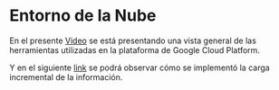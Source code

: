 # Entorno de la Nube

En el presente [Video](https://drive.google.com/drive/folders/1kdWmxfGc29-IJu4dNmbSvaszTSstVupZ?usp=drive_link) se está presentando una vista general de las herramientas utilizadas en la plataforma de Google Cloud Platform.



Y en el siguiente [link](https://www.youtube.com/watch?v=HVy89UXgm6o) se podrá observar cómo se implementó la carga incremental de la información. 
